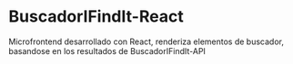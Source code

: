 # BuscadorIFindIt-React
Microfrontend desarrollado con React, renderiza elementos de buscador, basandose en los resultados de BuscadorIFindIt-API

